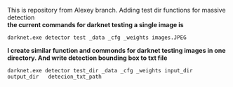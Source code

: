 This is repository from Alexey branch. Adding test dir functions for massive detection <br>
**the current commands for darknet testing a single image is**<br>
```
darknet.exe detector test _data _cfg _weights images.JPEG
```

**I create similar function and commonds for darknet testing images in one directory. And write detection bounding box to txt file**<br>
```
darknet.exe detector test_dir _data _cfg _weights input_dir  output_dir   detecion_txt_path
```
 
